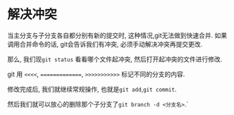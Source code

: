 # 解决冲突
当主分支与子分支各自都分别有新的提交时, 这种情况,git无法做到快速合并.
如果调用合并命令的话, git会告诉我们有冲突, 必须手动解决冲突再提交更改.

那么, 我们现`git status` 看看哪个文件起冲突,
然后打开起冲突的文件进行修改.

git 用 `<<<<`, `=============`, `>>>>>>>>>>>` 标记不同的分支的内容.

修改完成后, 我们就继续常规操作, 也就是`git add`,`git commit`.

然后我们就可以放心的删除那个子分支了`git branch -d <分支名>`.`